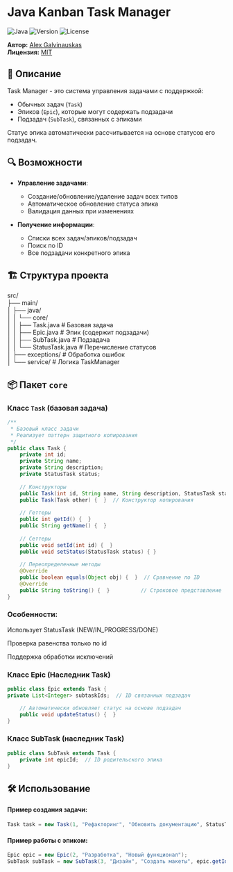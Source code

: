 
# Java Kanban Task Manager

![Java](https://img.shields.io/badge/Java-17%2B-orange)
![Version](https://img.shields.io/badge/version-1.0.1-blue)
![License](https://img.shields.io/badge/license-MIT-green)

**Автор:** [Alex Galvinauskas](https://github.com/Alex-Galvinauskas)  
**Лицензия:** [MIT](LICENSE)

## 🚀 Описание

Task Manager - это система управления задачами с поддержкой:
- Обычных задач (`Task`)
- Эпиков (`Epic`), которые могут содержать подзадачи
- Подзадач (`SubTask`), связанных с эпиками

Статус эпика автоматически рассчитывается на основе статусов его подзадач.

## 🔍 Возможности

- **Управление задачами**:
    - Создание/обновление/удаление задач всех типов
    - Автоматическое обновление статуса эпика
    - Валидация данных при изменениях

- **Получение информации**:
    - Списки всех задач/эпиков/подзадач
    - Поиск по ID
    - Все подзадачи конкретного эпика

## 🏗 Структура проекта  

src/  
├── main/  
│ ├── java/  
│ │ └── core/  
│ │ ├── Task.java # Базовая задача  
│ │ ├── Epic.java # Эпик (содержит подзадачи)  
│ │ ├── SubTask.java # Подзадача  
│ │ └── StatusTask.java # Перечисление статусов  
│ ├── exceptions/ # Обработка ошибок  
│ └── service/ # Логика TaskManager  

## 📦 Пакет `core`

### Класс `Task` (базовая задача)

```java
/**
 * Базовый класс задачи
 * Реализует паттерн защитного копирования
 */
public class Task {
    private int id;
    private String name;
    private String description;
    private StatusTask status;
    
    // Конструкторы
    public Task(int id, String name, String description, StatusTask status) {  }
    public Task(Task other) {  }  // Конструктор копирования
    
    // Геттеры
    public int getId() {  }
    public String getName() {  }
    
    // Сеттеры
    public void setId(int id) {  }
    public void setStatus(StatusTask status) { }
    
    // Переопределенные методы
    @Override
    public boolean equals(Object obj) {  }  // Сравнение по ID
    @Override
    public String toString() {  }          // Строковое представление
}  
```  
### Особенности:

Использует StatusTask (NEW/IN_PROGRESS/DONE)

Проверка равенства только по id

Поддержка обработки исключений

### Класс Epic (Наследник Task)  
```java
public class Epic extends Task {
private List<Integer> subtaskIds;  // ID связанных подзадач

    // Автоматически обновляет статус на основе подзадач
    public void updateStatus() {  }
}  
```  

### Класс SubTask (наследник Task)  
  
```java  
public class SubTask extends Task {
    private int epicId;  // ID родительского эпика
}  
```  

## 🛠 Использование  

#### Пример создания задачи:  
```java  
Task task = new Task(1, "Рефакторинг", "Обновить документацию", StatusTask.NEW);  
```  
  
#### Пример работы с эпиком:  
```java  
Epic epic = new Epic(2, "Разработка", "Новый функционал");
SubTask subTask = new SubTask(3, "Дизайн", "Создать макеты", epic.getId());  
```
